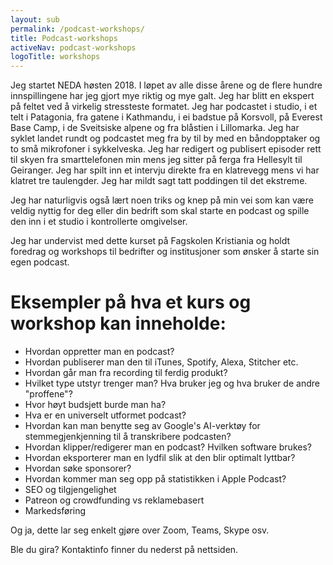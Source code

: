 ```yaml
---
layout: sub
permalink: /podcast-workshops/
title: Podcast-workshops
activeNav: podcast-workshops
logoTitle: workshops
---
```


Jeg startet NEDA høsten 2018. I løpet av alle disse årene og de flere hundre innspillingene har jeg gjort mye riktig og mye galt. Jeg har blitt en ekspert på feltet ved å virkelig stressteste formatet. Jeg har podcastet i studio, i et telt i Patagonia, fra gatene i Kathmandu, i ei badstue på Korsvoll, på Everest Base Camp, i de Sveitsiske alpene og fra blåstien i Lillomarka. Jeg har syklet landet rundt og podcastet meg fra by til by med en båndopptaker og to små mikrofoner i sykkelveska. Jeg har redigert og publisert episoder rett til skyen fra smarttelefonen min mens jeg sitter på ferga fra Hellesylt til Geiranger. Jeg har spilt inn et intervju direkte fra en klatrevegg mens vi har klatret tre taulengder. Jeg har mildt sagt tatt poddingen til det ekstreme. 

Jeg har naturligvis også lært noen triks og knep på min vei som kan være veldig nyttig for deg eller din bedrift som skal starte en podcast og spille den inn i et studio i kontrollerte omgivelser. 

Jeg har undervist med dette kurset på Fagskolen Kristiania og holdt foredrag og workshops til bedrifter og institusjoner som ønsker å starte sin egen podcast. 

# Eksempler på hva et kurs og workshop kan inneholde:
- Hvordan oppretter man en podcast? 
- Hvordan publiserer man den til iTunes, Spotify, Alexa, Stitcher etc.
- Hvordan går man fra recording til ferdig produkt?
- Hvilket type utstyr trenger man? Hva bruker jeg og hva bruker de andre "proffene"?
- Hvor høyt budsjett burde man ha?
- Hva er en universelt utformet podcast? 
- Hvordan kan man benytte seg av Google's AI-verktøy for stemmegjenkjenning til å transkribere podcasten?
- Hvordan klipper/redigerer man en podcast? Hvilken software brukes?
- Hvordan eksporterer man en lydfil slik at den blir optimalt lyttbar?
- Hvordan søke sponsorer?
- Hvordan kommer man seg opp på statistikken i Apple Podcast? 
- SEO og tilgjengelighet
- Patreon og crowdfunding vs reklamebasert
- Markedsføring

Og ja, dette lar seg enkelt gjøre over Zoom, Teams, Skype osv. 

Ble du gira? Kontaktinfo finner du nederst på nettsiden.

